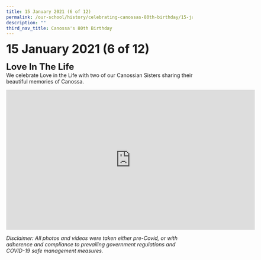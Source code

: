 ```yaml
---
title: 15 January 2021 (6 of 12)
permalink: /our-school/history/celebrating-canossas-80th-birthday/15-january-2021-6-of-12
description: ""
third_nav_title: Canossa's 80th Birthday
---
```

**<font size=6>15 January 2021 (6 of 12)</font>**

**<font size=5>Love In The Life</font>**<br>
We celebrate Love in the Life with two of our Canossian Sisters sharing their beautiful memories of Canossa.

<iframe width="672" height="378" src="https://www.youtube.com/embed/_wMz84wPjHk" title="Love in the Life, Memories of Canossa" frameborder="0" allow="accelerometer; autoplay; clipboard-write; encrypted-media; gyroscope; picture-in-picture" allowfullscreen></iframe>

_Disclaimer: All photos and videos were taken either pre-Covid, or with adherence and compliance to prevailing government regulations and COVID-19 safe management measures._